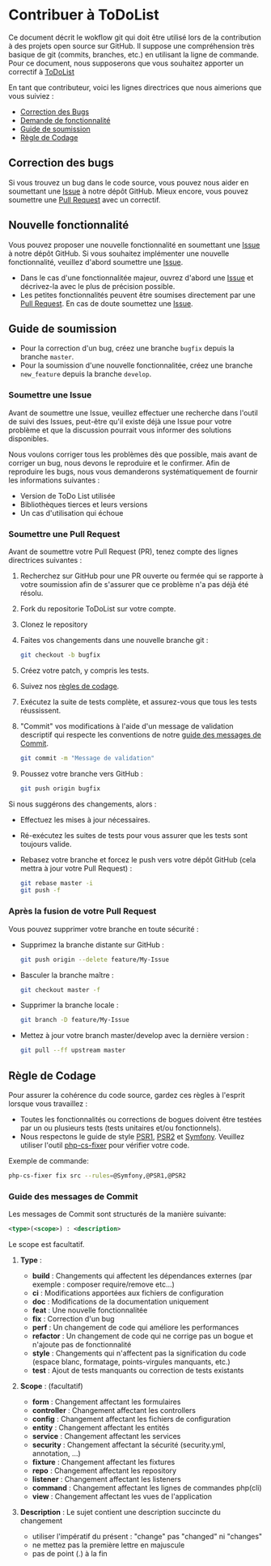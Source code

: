 # Contribuer à ToDoList

Ce document décrit le wokflow git qui doit être utilisé lors de la contribution à des projets open source sur GitHub.
Il suppose une compréhension très basique de git (commits, branches, etc.) en utilisant la ligne de commande.
Pour ce document, nous supposerons que vous souhaitez apporter un correctif à [ToDoList](https://github.com/sebAvenel/ToDoList)

En tant que contributeur, voici les lignes directrices que nous aimerions que vous suiviez :

* [Correction des Bugs](#correction-des-bugs)
* [Demande de fonctionnalité](#nouvelle-fonctionnalité)
* [Guide de soumission](#guide-de-soumission)
* [Règle de Codage](#règle-de-codage)

## Correction des bugs

Si vous trouvez un bug dans le code source, vous pouvez nous aider en soumettant une [Issue](https://github.com/sebAvenel/ToDoList/issues) à notre dépôt GitHub.
Mieux encore, vous pouvez soumettre une [Pull Request](https://github.com/sebAvenel/ToDoList/pulls) avec un correctif.

## Nouvelle fonctionnalité

Vous pouvez proposer une nouvelle fonctionnalité en soumettant une [Issue](https://github.com/sebAvenel/ToDoList/issues) à notre dépôt GitHub.
Si vous souhaitez implémenter une nouvelle fonctionnalité, veuillez d'abord soumettre une [Issue](https://github.com/sebAvenel/ToDoList/issues).

* Dans le cas d'une fonctionnalitée majeur, ouvrez d'abord une [Issue](https://github.com/sebAvenel/ToDoList/issues) et décrivez-la avec le plus de précision possible.
* Les petites fonctionnalités peuvent être soumises directement par une [Pull Request](https://github.com/sebAvenel/ToDoList/pulls). En cas de doute soumettez une [Issue](https://github.com/sebAvenel/ToDoList/issues).

## Guide de soumission

* Pour la correction d'un bug, créez une branche `bugfix` depuis la branche `master`.
* Pour la soumission d'une nouvelle fonctionnalitée, créez une branche `new_feature` depuis la branche `develop`.

### Soumettre une Issue

Avant de soumettre une Issue, veuillez effectuer une recherche dans l'outil de suivi des Issues, peut-être qu'il existe déjà une Issue pour votre problème et que la discussion pourrait vous informer des solutions disponibles.

Nous voulons corriger tous les problèmes dès que possible, mais avant de corriger un bug, nous devons le reproduire et le confirmer. Afin de reproduire les bugs, nous vous demanderons systématiquement de fournir les informations suivantes :

* Version de ToDo List utilisée
* Bibliothèques tierces et leurs versions
* Un cas d'utilisation qui échoue

### Soumettre une Pull Request

Avant de soumettre votre Pull Request (PR), tenez compte des lignes directrices suivantes :

1. Recherchez sur GitHub pour une PR ouverte ou fermée qui se rapporte à votre soumission afin de s'assurer que ce problème n'a pas déjà été résolu.

2. Fork du repositorie ToDoList sur votre compte.

3. Clonez le repository
4. Faites vos changements dans une nouvelle branche git :

   ```bash
   git checkout -b bugfix
   ```

5. Créez votre patch, y compris les tests.

6. Suivez nos [règles de codage](#règle-de-codage).

7. Exécutez la suite de tests complète, et assurez-vous que tous les tests réussissent.

8. "Commit" vos modifications à l'aide d'un message de validation descriptif qui respecte les conventions de notre [guide des messages de Commit](#guide-des-messages-de-commit).

   ```bash
   git commit -m "Message de validation"
   ```

9. Poussez votre branche vers GitHub :

   ```bash
   git push origin bugfix
   ```

Si nous suggérons des changements, alors :

* Effectuez les mises à jour nécessaires.

* Ré-exécutez les suites de tests pour vous assurer que les tests sont toujours valide.

* Rebasez votre branche et forcez le push vers votre dépôt GitHub (cela mettra à jour votre Pull Request) :

   ```bash
   git rebase master -i
   git push -f
   ```

### Après la fusion de votre Pull Request

Vous pouvez supprimer votre branche en toute sécurité :

* Supprimez la branche distante sur GitHub :

   ```bash
   git push origin --delete feature/My-Issue
   ```

* Basculer la branche maître :

   ```bash
   git checkout master -f
   ```

* Supprimer la branche locale :

   ```bash
   git branch -D feature/My-Issue
   ```

* Mettez à jour votre branch master/develop avec la dernière version :

   ```bash
   git pull --ff upstream master
   ```

## Règle de Codage

Pour assurer la cohérence du code source, gardez ces règles à l'esprit lorsque vous travaillez :

* Toutes les fonctionnalités ou corrections de bogues doivent être testées par un ou plusieurs tests (tests unitaires et/ou fonctionnels).
* Nous respectons le guide de style [PSR1](https://www.php-fig.org/psr/psr-1), [PSR2](https://www.php-fig.org/psr/psr-2/) et [Symfony](https://symfony.com/doc/current/contributing/code/standards.html). Veuillez utiliser l'outil [php-cs-fixer](https://github.com/FriendsOfPHP/PHP-CS-Fixer) pour vérifier votre code.

Exemple de commande:

```bash
php-cs-fixer fix src --rules=@Symfony,@PSR1,@PSR2
```

### Guide des messages de Commit

Les messages de Commit sont structurés de la manière suivante:

```xml
<type>(<scope>) : <description>
```

Le scope est facultatif.

1. **Type** :

   * **build** : Changements qui affectent les dépendances externes (par exemple : composer require/remove etc...)
   * **ci** : Modifications apportées aux fichiers de configuration
   * **doc** : Modifications de la documentation uniquement
   * **feat** : Une nouvelle fonctionnalitée
   * **fix** : Correction d'un bug
   * **perf** : Un changement de code qui améliore les performances
   * **refactor** : Un changement de code qui ne corrige pas un bogue et n'ajoute pas de fonctionnalité
   * **style** : Changements qui n'affectent pas la signification du code (espace blanc, formatage, points-virgules manquants, etc.)
   * **test** : Ajout de tests manquants ou correction de tests existants

2. **Scope** : (facultatif)

   * **form** : Changement affectant les formulaires
   * **controller** : Changement affectant les controllers
   * **config** : Changement affectant les fichiers de configuration
   * **entity** : Changement affectant les entités
   * **service** : Changement affectant les services
   * **security** : Changement affectant la sécurité (security.yml, annotation, ...)
   * **fixture** : Changement affectant les fixtures
   * **repo** : Changement affectant les repository
   * **listener** : Changement affectant les listeners
   * **command** : Changement affectant les lignes de commandes php(cli)
   * **view** : Changement affectant les vues de l'application

3. **Description** : Le sujet contient une description succincte du changement

   * utiliser l'impératif du présent : "change" pas "changed" ni "changes"
   * ne mettez pas la première lettre en majuscule
   * pas de point (.) à la fin